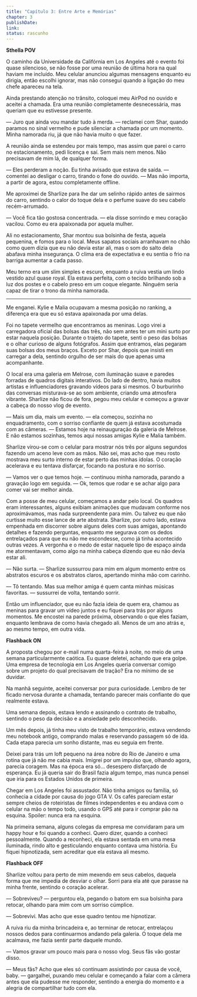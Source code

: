```yaml
---
title: "Capítulo 3: Entre Arte e Memórias"
chapter: 3
publishDate: 
link: 
status: rascunho
---
```


**Sthella POV**

O caminho da Universidade da Califórnia em Los Angeles até o evento foi quase silencioso, se não fosse por uma reunião de última hora na qual haviam me incluído. Meu celular anunciou algumas mensagens enquanto eu dirigia, então escolhi ignorar, mas não consegui quando a ligação do meu chefe apareceu na tela.

Ainda prestando atenção no trânsito, coloquei meu AirPod no ouvido e aceitei a chamada. Era uma reunião completamente desnecessária, mas queriam que eu estivesse presente.

— Juro que ainda vou mandar tudo à merda. — reclamei com Shar, quando paramos no sinal vermelho e pude silenciar a chamada por um momento. Minha namorada riu, já que não havia muito o que fazer.

A reunião ainda se estendeu por mais tempo, mas assim que parei o carro no estacionamento, pedi licença e saí. Sem mais nem menos. Não precisavam de mim lá, de qualquer forma.

— Eles perderam a noção. Eu tinha avisado que estava de saída. — comentei ao desligar o carro, tirando o fone do ouvido. — Mas não importa, a partir de agora, estou completamente offline.

Me aproximei de Sharlize para lhe dar um selinho rápido antes de sairmos do carro, sentindo o calor do toque dela e o perfume suave do seu cabelo recém-arrumado.

— Você fica tão gostosa concentrada. — ela disse sorrindo e meu coração vacilou. Como eu era apaixonada por aquela mulher.

Ali no estacionamento, Shar montou sua bolsinha de festa, aquela pequenina, e fomos para o local. Meus sapatos sociais arranhavam no chão como quem dizia que eu não devia estar ali, mas o som do salto dela abafava minha insegurança. O clima era de expectativa e eu sentia o frio na barriga aumentar a cada passo.

Meu terno era um slim simples e escuro, enquanto a ruiva vestia um lindo vestido azul quase royal. Ela estava perfeita, com o tecido brilhando sob a luz dos postes e o cabelo preso em um coque elegante. Ninguém seria capaz de tirar o trono da minha namorada.

---

Me enganei. Kylie e Malia ocupavam a mesma posição no ranking, a diferença era que eu só estava apaixonada por uma delas.

Foi no tapete vermelho que encontramos as meninas. Logo virei a carregadora oficial das bolsas das três, não sem antes ter um mini surto por estar naquela posição. Durante o trajeto do tapete, senti o peso das bolsas e o olhar curioso de alguns fotógrafos. Assim que entramos, elas pegaram suas bolsas dos meus braços. Exceto por Shar, depois que insisti em carregar a dela, sentindo orgulho de ser mais do que apenas uma acompanhante.

O local era uma galeria em Melrose, com iluminação suave e paredes forradas de quadros digitais interativos. Do lado de dentro, havia muitos artistas e influenciadores gravando vídeos para si mesmos. O burburinho das conversas misturava-se ao som ambiente, criando uma atmosfera vibrante. Sharlize não ficou de fora, pegou meu celular e começou a gravar a cabeça do nosso vlog de evento.

— Mais um dia, mais um evento. — ela começou, sozinha no enquadramento, com o sorriso confiante de quem já estava acostumada com as câmeras. — Estamos hoje na reinauguração da galeria de Melrose. E não estamos sozinhas, temos aqui nossas amigas Kylie e Malia também.

Sharlize virou-se com o celular para mostrar nós três por alguns segundos fazendo um aceno leve com as mãos. Não sei, mas acho que meu rosto mostrava meu surto interno de estar perto das minhas ídolas. O coração acelerava e eu tentava disfarçar, focando na postura e no sorriso.

— Vamos ver o que temos hoje. — continuou minha namorada, parando a gravação logo em seguida. — Ok, temos que rodar e se achar algo para comer vai ser melhor ainda.

Com a posse de meu celular, começamos a andar pelo local. Os quadros eram interessantes, alguns exibiam animações que mudavam conforme nos aproximávamos, mas nada surpreendente para mim. Ou talvez eu que não curtisse muito esse lance de arte abstrata. Sharlize, por outro lado, estava empenhada em discorrer sobre alguns deles com suas amigas, apontando detalhes e fazendo perguntas, enquanto me segurava com os dedos entrelaçados para que eu não me escondesse, como já tinha acontecido outras vezes. A vergonha e o medo de estar naquele tipo de espaço ainda me atormentavam, como algo na minha cabeça dizendo que eu não devia estar ali.

— Não surta. — Sharlize sussurrou para mim em algum momento entre os abstratos escuros e os abstratos claros, apertando minha mão com carinho.

— Tô tentando. Mas sua melhor amiga é quem canta minhas músicas favoritas. — sussurrei de volta, tentando sorrir.

Então um influenciador, que eu não fazia ideia de quem era, chamou as meninas para gravar um vídeo juntos e eu fiquei para trás por alguns momentos. Me encostei na parede próxima, observando o que eles faziam, enquanto lembrava de como havia chegado ali. Menos de um ano atrás e, ao mesmo tempo, em outra vida.

**Flashback ON**

A proposta chegou por e-mail numa quarta-feira à noite, no meio de uma semana particularmente caótica. Eu quase deletei, achando que era golpe. Uma empresa de tecnologia em Los Angeles queria conversar comigo sobre um projeto do qual precisavam de tração? Era no mínimo de se duvidar.

Na manhã seguinte, aceitei conversar por pura curiosidade. Lembro de ter ficado nervosa durante a chamada, tentando parecer mais confiante do que realmente estava.

Uma semana depois, estava lendo e assinando o contrato de trabalho, sentindo o peso da decisão e a ansiedade pelo desconhecido.

Um mês depois, já tinha meu visto de trabalho temporário, estava vendendo meu notebook antigo, comprando malas e reservando passagem só de ida. Cada etapa parecia um sonho distante, mas eu seguia em frente.

Deixei para trás um loft pequeno na área nobre do Rio de Janeiro e uma rotina que já não me cabia mais. Imigrei por um impulso que, olhando agora, parecia coragem. Mas na época era só... desespero disfarçado de esperança. Eu já queria sair do Brasil fazia algum tempo, mas nunca pensei que iria para os Estados Unidos de primeira.

Chegar em Los Angeles foi assustador. Não tinha amigos ou família, só conhecia a cidade por causa do jogo GTA V. Os cafés pareciam estar sempre cheios de roteiristas de filmes independentes e eu andava com o celular na mão o tempo todo, usando o GPS até para ir comprar pão na esquina. Spoiler: nunca era na esquina.

Na primeira semana, alguns colegas da empresa me convidaram para um happy hour e foi quando a conheci. Quero dizer, quando a conheci pessoalmente. Quando a reconheci, ela estava sentada em uma mesa iluminada, rindo alto e gesticulando enquanto contava uma história. Eu fiquei hipnotizada, sem acreditar que ela estava ali mesmo.

**Flashback OFF**

Sharlize voltou para perto de mim mexendo em seus cabelos, daquela forma que me impedia de desviar o olhar. Sorri para ela até que parasse na minha frente, sentindo o coração acelerar.

— Sobreviveu? — perguntou ela, pegando o batom em sua bolsinha para retocar, olhando para mim com um sorriso cúmplice.

— Sobrevivi. Mas acho que esse quadro tentou me hipnotizar.

A ruiva riu da minha brincadeira e, ao terminar de retocar, entrelaçou nossos dedos para continuarmos andando pela galeria. O toque dela me acalmava, me fazia sentir parte daquele mundo.

— Vamos gravar um pouco mais para o nosso vlog. Seus fãs vão gostar disso.

— Meus fãs? Acho que eles só continuam assistindo por causa de você, baby. — gargalhei, puxando meu celular e começando a falar com a câmera antes que ela pudesse me responder, sentindo a energia do momento e a alegria de compartilhar tudo com ela.
